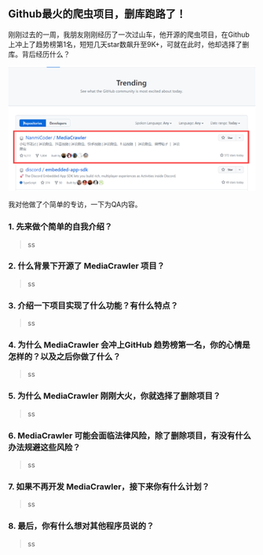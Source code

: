 ## Github最火的爬虫项目，删库跑路了！

刚刚过去的一周，我朋友刚刚经历了一次过山车，他开源的爬虫项目，在Github上冲上了趋势榜第1名，短短几天star数飙升至9K+，可就在此时，他却选择了删库。背后经历什么？

![](./img/github_trending.png)


我对他做了个简单的专访，一下为QA内容。

### 1. 先来做个简单的自我介绍？

> ss


### 2. 什么背景下开源了 MediaCrawler 项目？

> ss


### 3. 介绍一下项目实现了什么功能？有什么特点？

> ss


### 4. 为什么 MediaCrawler 会冲上GitHub 趋势榜第一名，你的心情是怎样的？以及之后你做了什么？


> ss

### 5. 为什么 MediaCrawler 刚刚大火，你就选择了删除项目？


> ss


### 6. MediaCrawler 可能会面临法律风险，除了删除项目，有没有什么办法规避这些风险？

> ss


### 7. 如果不再开发 MediaCrawler，接下来你有什么计划？

> ss

### 8. 最后，你有什么想对其他程序员说的？

> ss


